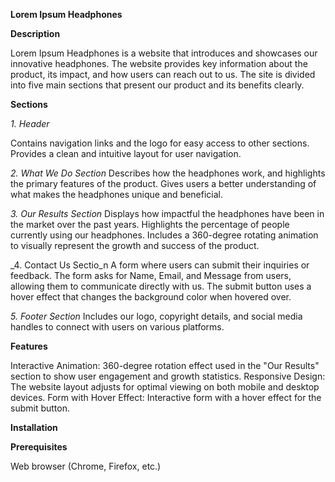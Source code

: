 **Lorem Ipsum Headphones**

**Description**

Lorem Ipsum Headphones is a website that introduces and showcases our innovative headphones. The website provides key information about the product, its impact, and how users can reach out to us. The site is divided into five main sections that present our product and its benefits clearly.

**Sections**

_1. Header_

Contains navigation links and the logo for easy access to other sections.
Provides a clean and intuitive layout for user navigation.

_2. What We Do Section_
Describes how the headphones work, and highlights the primary features of the product.
Gives users a better understanding of what makes the headphones unique and beneficial.

_3. Our Results Section_
Displays how impactful the headphones have been in the market over the past years.
Highlights the percentage of people currently using our headphones.
Includes a 360-degree rotating animation to visually represent the growth and success of the product.

_4. Contact Us Sectio_n
A form where users can submit their inquiries or feedback.
The form asks for Name, Email, and Message from users, allowing them to communicate directly with us.
The submit button uses a hover effect that changes the background color when hovered over.

_5. Footer Section_
Includes our logo, copyright details, and social media handles to connect with users on various platforms.

**Features**

Interactive Animation: 360-degree rotation effect used in the "Our Results" section to show user engagement and growth statistics.
Responsive Design: The website layout adjusts for optimal viewing on both mobile and desktop devices.
Form with Hover Effect: Interactive form with a hover effect for the submit button.

**Installation**

**Prerequisites**

Web browser (Chrome, Firefox, etc.)
